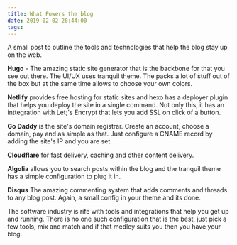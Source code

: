 ```yaml
---
title: What Powers the blog
date: 2019-02-02 20:44:00
tags:
---
```


A small post to outline the tools and technologies that help the blog stay up on the web.<!--more-->

<b>Hugo</b> - The amazing static site generator that is the backbone for that you see out there. The UI/UX uses tranquil theme. The packs a lot of stuff out of the box but at the same time allows to choose your own colors.

<b>Netlify</b> provides free hosting for static sites and hexo has a deployer plugin that helps you deploy the site in a single command. Not only this, it has an inttegration with Let;'s Encrypt that lets you add SSL on click of a button.

<b>Go Daddy</b> is the site's domain registrar. Create an account, choose a domain, pay and as simple as that. Just configure a CNAME record by adding the site's IP and you are set.

<b>Cloudflare</b> for fast delivery, caching and other content delivery.

<b>Algolia</b> allows you to search posts within the blog and the tranquil theme has a simple configuration to plug it in.

<b>Disqus</b> The amazing commenting system that adds comments and threads to any blog post. Again, a small config in your theme and its done.

The software industry is rife with tools and integrations that help you get up and running. There is no one such configuration that is the best, just pick a few tools, mix and match and if that medley suits you then you have your blog.

